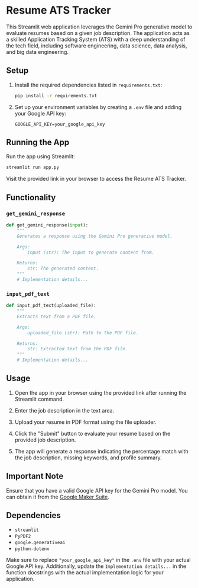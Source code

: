
# Resume ATS Tracker

This Streamlit web application leverages the Gemini Pro generative model to evaluate resumes based on a given job description. The application acts as a skilled Application Tracking System (ATS) with a deep understanding of the tech field, including software engineering, data science, data analysis, and big data engineering.

## Setup

1. Install the required dependencies listed in `requirements.txt`:

    ```bash
    pip install -r requirements.txt
    ```

2. Set up your environment variables by creating a `.env` file and adding your Google API key:

    ```env
    GOOGLE_API_KEY=your_google_api_key
    ```

## Running the App

Run the app using Streamlit:

```bash
streamlit run app.py
```

Visit the provided link in your browser to access the Resume ATS Tracker.

## Functionality

### `get_gemini_response`

```python
def get_gemini_response(input):
    """
    Generates a response using the Gemini Pro generative model.

    Args:
        input (str): The input to generate content from.

    Returns:
        str: The generated content.
    """
    # Implementation details...
```

### `input_pdf_text`

```python
def input_pdf_text(uploaded_file):
    """
    Extracts text from a PDF file.

    Args:
        uploaded_file (str): Path to the PDF file.

    Returns:
        str: Extracted text from the PDF file.
    """
    # Implementation details...
```

## Usage

1. Open the app in your browser using the provided link after running the Streamlit command.

2. Enter the job description in the text area.

3. Upload your resume in PDF format using the file uploader.

4. Click the "Submit" button to evaluate your resume based on the provided job description.

5. The app will generate a response indicating the percentage match with the job description, missing keywords, and profile summary.

## Important Note

Ensure that you have a valid Google API key for the Gemini Pro model. You can obtain it from the [Google Maker Suite](https://makersuite.google.com/app/).

## Dependencies

- `streamlit`
- `PyPDF2`
- `google.generativeai`
- `python-dotenv`
 

Make sure to replace `"your_google_api_key"` in the `.env` file with your actual Google API key. Additionally, update the `Implementation details...` in the function docstrings with the actual implementation logic for your application.